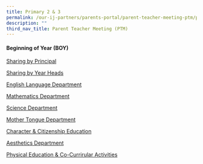 ```yaml
---
title: Primary 2 & 3
permalink: /our-ij-partners/parents-portal/parent-teacher-meeting-ptm/primary-2-n-primary-3/
description: ""
third_nav_title: Parent Teacher Meeting (PTM)
---
```

#### Beginning of Year (BOY)

[Sharing by Principal](/files/Parents%20Portal/PTM/p2%20and%20p3%20principal.pdf)

[Sharing by Year Heads](/files/Parents%20Portal/PTM/opening%20slide%20(yh).pdf)

[English Language Department](/files/Parents%20Portal/PTM/p2%20&%20p3%20english.pdf)	

[Mathematics Department](/files/Parents%20Portal/PTM/maths%202023%20ptm%20(p2,3)%20-%20for%20present.pdf)

[Science Department](/files/Parents%20Portal/PTM/p3%20science.pdf)

[Mother Tongue Department](/files/Parents%20Portal/PTM/p2%20&%20p3%20mother%20tongue%20languages.pdf)

[Character & Citizenship Education](/files/Parents%20Portal/PTM/p2%20&%20p3%20cce.pdf)

[Aesthetics Department](/files/Parents%20Portal/PTM/aesthetics%202023.pdf)

[Physical Education & Co-Currirular Activities](/files/Parents%20Portal/PTM/p2%20&%20p3%20pe%20&%20cca.pdf)